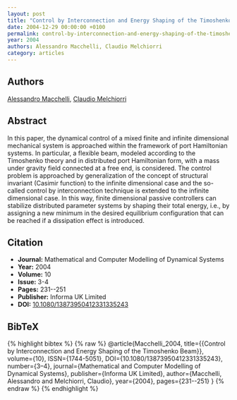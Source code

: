 ```yaml
---
layout: post
title: "Control by Interconnection and Energy Shaping of the Timoshenko Beam"
date: 2004-12-29 00:00:00 +0100
permalink: control-by-interconnection-and-energy-shaping-of-the-timoshenko-beam
year: 2004
authors: Alessandro Macchelli, Claudio Melchiorri
category: articles
---
```

 
## Authors
[Alessandro Macchelli](authors/alessandro-macchelli), [Claudio Melchiorri](authors/claudio-melchiorri)
 
## Abstract
In this paper, the dynamical control of a mixed finite and infinite dimensional mechanical system is approached within the framework of port Hamiltonian systems. In particular, a flexible beam, modeled according to the Timoshenko theory and in distributed port Hamiltonian form, with a mass under gravity field connected at a free end, is considered. The control problem is approached by generalization of the concept of structural invariant (Casimir function) to the infinite dimensional case and the so-called control by interconnection technique is extended to the infinite dimensional case. In this way, finite dimensional passive controllers can stabilize distributed parameter systems by shaping their total energy, i.e., by assigning a new minimum in the desired equilibrium configuration that can be reached if a dissipation effect is introduced.
 
## Citation
- **Journal:** Mathematical and Computer Modelling of Dynamical Systems
- **Year:** 2004
- **Volume:** 10
- **Issue:** 3-4
- **Pages:** 231--251
- **Publisher:** Informa UK Limited
- **DOI:** [10.1080/13873950412331335243](https://doi.org/10.1080/13873950412331335243)
 
## BibTeX
{% highlight bibtex %}
{% raw %}
@article{Macchelli_2004,
  title={{Control by Interconnection and Energy Shaping of the Timoshenko Beam}},
  volume={10},
  ISSN={1744-5051},
  DOI={10.1080/13873950412331335243},
  number={3–4},
  journal={Mathematical and Computer Modelling of Dynamical Systems},
  publisher={Informa UK Limited},
  author={Macchelli, Alessandro and Melchiorri, Claudio},
  year={2004},
  pages={231--251}
}
{% endraw %}
{% endhighlight %}
 
